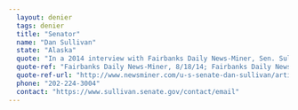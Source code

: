 ```yaml
---
  layout: denier
  tags: denier
  title: "Senator"
  name: "Dan Sullivan"
  state: "Alaska"
  quote: "In a 2014 interview with Fairbanks Daily News-Miner, Sen. Sullivan said: “With 7 billion humans on earth, there is likely some impact on nature. The last few years clearly show, though, that there is no concrete scientific consensus on the extent to which humans contribute to climate change.” More recently, he has made comments about \"seeing the effects of a changing climate\" in Alaska; however, his office did not respond to a request for comment from CAP Action, which asked Sen. Sullivan what he believes is causing these changes."
  quote-ref: "Fairbanks Daily News-Miner, 8/18/14; Fairbanks Daily News-Miner, 6/1/17"
  quote-ref-url: "http://www.newsminer.com/u-s-senate-dan-sullivan/article_6f0a7018-270f-11e4-8656-0017a43b2370.html;  http://www.newsminer.com/news/alaska_news/alaska-delegation-has-mixed-reaction-to-trump-s-paris-pullout/article_ef07cf50-473b-11e7-80bd-a72b1c3136a4.html"
  phone: "202-224-3004"
  contact: "https://www.sullivan.senate.gov/contact/email"
---
```

